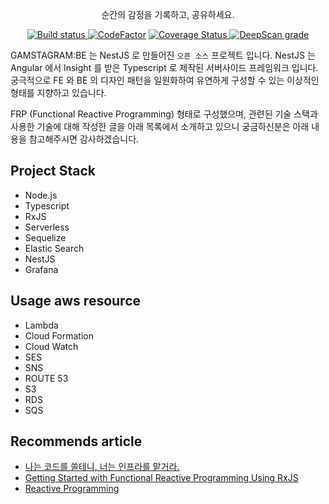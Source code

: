 <p align="center">
  순간의 감정을 기록하고, 공유하세요.
</p>

<p align="center">
  <a href="https://circleci.com/gh/2motion/emotion-be">
    <img src="https://circleci.com/gh/2motion/emotion-be.svg?style=svg" alt="Build status"/>
  </a>
  <a href="https://www.codefactor.io/repository/github/2motion/emotion-be"><img src="https://www.codefactor.io/repository/github/2motion/emotion-be/badge" alt="CodeFactor" /></a>
  <a href='https://coveralls.io/github/2motion/emotion-be?branch=master'>
    <img src='https://coveralls.io/repos/github/2motion/emotion-be/badge.svg?branch=master' alt='Coverage Status' />
  </a>
  <a href="https://deepscan.io/dashboard#view=project&tid=4889&pid=11864&bid=176903"><img src="https://deepscan.io/api/teams/4889/projects/11864/branches/176903/badge/grade.svg" alt="DeepScan grade"></a>
</p>


GAMSTAGRAM:BE 는 NestJS 로 만들어진 `오픈 소스` 프로젝트 입니다.
NestJS 는 Angular 에서 Insight 를 받은 Typescript 로 제작된 서버사이드 프레임워크 입니다.
궁극적으로 FE 와 BE 의 디자인 패턴을 일원화하여 유연하게 구성할 수 있는 이상적인 형태를 지향하고 있습니다.

FRP (Functional Reactive Programming) 형태로 구성했으며, 관련된 기술 스택과 사용한 기술에 대해 작성한 글을 아래 목록에서 소개하고 있으니 궁금하신분은 아래 내용을 참고해주시면 감사하겠습니다.


## Project Stack

- Node.js
- Typescript
- RxJS
- Serverless
- Sequelize
- Elastic Search
- NestJS
- Grafana

## Usage aws resource

- Lambda
- Cloud Formation
- Cloud Watch
- SES
- SNS
- ROUTE 53
- S3
- RDS
- SQS

## Recommends article

- [나는 코드를 쓸테니, 너는 인프라를 맡거라.](https://blog.hax0r.info/2018-11-28/i-will-write-the-code-you-will-be-in-charge-of-the-infrastructure/)
- [Getting Started with Functional Reactive Programming Using RxJS](https://blog.hax0r.info/2018-05-10/getting-started-with-functional-reactive-programming-using-rxjs/)
- [Reactive Programming](https://blog.hax0r.info/2018-05-09/reactive-programming/)
